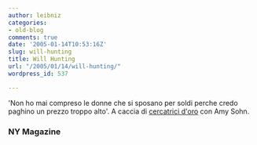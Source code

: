 ```yaml
---
author: leibniz
categories:
- old-blog
comments: true
date: '2005-01-14T10:53:16Z'
slug: will-hunting
title: Will Hunting
url: "/2005/01/14/will-hunting/"
wordpress_id: 537

---
```

'Non ho mai compreso le donne che si sposano per soldi perche credo paghino un prezzo troppo alto'. A caccia di [cercatrici d'oro](http://www.newyorkmetro.com/nymetro/nightlife/sex/columns/mating/10838/index.html) con Amy Sohn.




### NY Magazine
